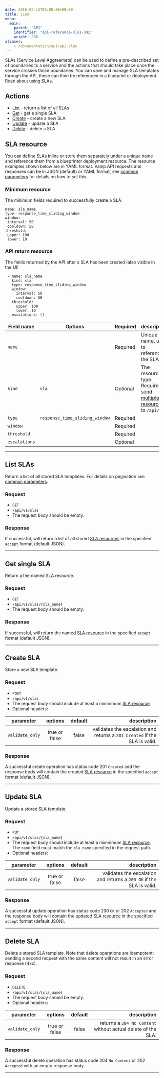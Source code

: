 ```yaml
---
date: 2016-09-13T09:00:00+00:00
title: SLAs
menu:
  main:
    parent: "API"
    identifier: "api-reference-slas-092"
    weight: 200
aliases:
    - /documentation/api/api-slas
---
```

SLAs (Service Level Aggreemets) can be used to define a pre-described set of boundaries to a service and the actions that should take place once the service crosses those boundaries. You can save and manage SLA templates through the API, these can then be referenced in a blueprint or deployment. Read about [using SLAs](documentation/using-vamp/sla/).

## Actions
 
 * [List](/documentation/api/v0.9.2/api-slas/#list-slas) - return a list of all SLAs
 * [Get](/documentation/api/v0.9.2/api-slas/#get-sla) - get a single SLA
 * [Create](/documentation/api/v0.9.2/api-slas/#create-sla) - create a new SLA 
 * [Update](/documentation/api/v0.9.2/api-slas/#update-sla) - update a SLA
 * [Delete](/documentation/api/v0.9.2/api-slas/#delete-sla) - delete a SLA

## SLA resource
You can define SLAs inline or store them separately under a unique name and reference them from a blueprintor deployment resource.
The resource examples shown below are in YAML format. Vamp API requests and responses can be in JSON (default) or YAML format, see [common parameters](/documentation/api/v0.9.2/using-the-api) for details on how to set this. 

### Minimum resource
The minimum fields required to successfully create a SLA.

```
name: sla_name
type: response_time_sliding_window
window:
 interval: 50
 cooldown: 50
threshold:
 upper: 100
 lower: 10
```

### API return resource
The fields returned by the API after a SLA has been created (also visible in the UI)

```
 - name: sla_name
   kind: sla
   type: response_time_sliding_window
   window:
     interval: 50
     cooldown: 50
   threshold:
     upper: 100
     lower: 10
   escalations: []
```

 Field name   | Options  |  Required   | description          
 -----------------|----|----|---------
 `name` |   | Required  | Unique name, used to reference the SLA.
 `kind` | `sla`  | Optional  | The resource type. Required to [send multiple resources](/documentation/api/v0.9.2/api-reference/#send-multiple-resources-post-put-and-delete) to `/api/v1`.
 `type` | `response_time_sliding_window`  | Required  |
 `window` |   | Required  |  
 `threshold` |   | Required  |
 `escalations` |   | Optional  |


-----------------

## List SLAs

Return a list of all stored SLA templates. For details on pagination see [common parameters](/documentation/api/v0.9.2/using-the-api).

### Request
 * `GET` 
 * `/api/v1/slas`
 * The request body should be empty.

### Response 
If successful, will return a list of all stored [SLA resources](/documentation/api/v0.9.2/api-slas/#sla-resource) in the specified `accept` format (default JSON).  

-----------------

## Get single SLA

Return a the named SLA resource.

### Request
* `GET` 
* `/api/v1/slas/{sla_name}`
* The request body should be empty.

### Response
If successful, will return the named [SLA resource](/documentation/api/v0.9.2/api-slas/#sla-resource) in the specified `accept` format (default JSON).  

-----------------

## Create SLA

Store a new SLA template.

### Request
* `POST` 
* `/api/v1/slas`
* The request body should include at least a mimnimum [SLA resource](/documentation/api/v0.9.2/api-slas/#sla-resource).
* Optional headers:

| parameter     | options           | default          | description       |
| ------------- |:-----------------:|:----------------:| -----------------:|
| `validate_only` | true or false     | false            | validates the escalation and returns a `201 Created` if the SLA is valid.


### Response
A successful create operation has status code 201 `Created` and the response body will contain the created [SLA resource](/documentation/api/v0.9.2/api-slas/#sla-resource) in the specified `accept` format (default JSON). 

-----------------

## Update SLA

Update a stored SLA template.

### Request
* `PUT` 
* `/api/v1/slas/{sla_name}`
* The request body should include at least a mimnimum [SLA resource](/documentation/api/v0.9.2/api-slas/#sla-resource). The `name` field must match the `sla_name` specified in the request path.
* Optional headers:

| parameter     | options           | default          | description      |
| ------------- |:-----------------:|:----------------:| ----------------:|
| `validate_only` | true or false     | false            | validates the escalation and returns a `200 OK` if the SLA is valid.


### Response
A successful update operation has status code 200 `OK` or 202 `Accepted` and the response body will contain the updated [SLA resource](/documentation/api/v0.9.2/api-slas/#sla-resource) in the specified `accept` format (default JSON).

-----------------

## Delete SLA

Delete a stored SLA template. Note that delete operations are idempotent: sending a second request with the same content will not result in an error response (4xx).

### Request
* `DELETE` 
* `/api/v1/slas/{sla_name}`
* The request body should be empty.
* Optional headers:

| parameter     | options           | default          | description      |
| ------------- |:-----------------:|:----------------:| ----------------:|
| `validate_only` | true or false     | false            | returns a `204 No Content` without actual delete of the SLA.


### Response
A successful delete operation has status code 204 `No Content` or 202 `Accepted` with an empty response body.

-----------------